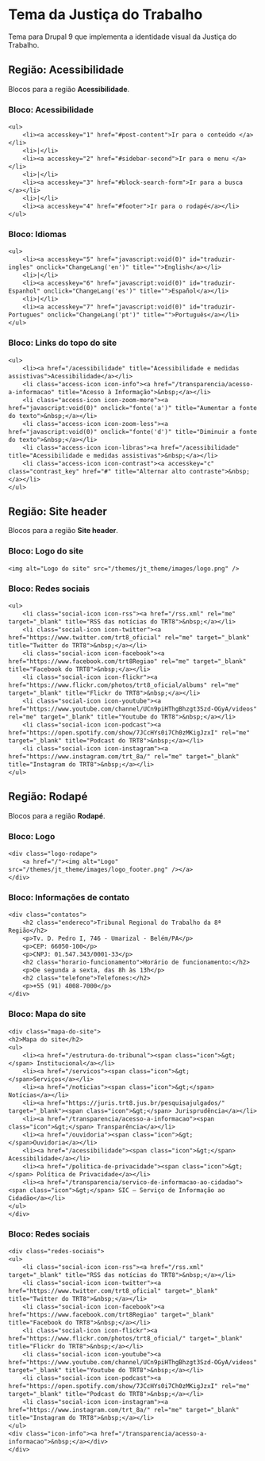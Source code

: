 # Tema da Justiça do Trabalho

Tema para Drupal 9 que implementa a identidade visual da Justiça do Trabalho.

## Região: Acessibilidade

Blocos para a região **Acessibilidade**.

### Bloco: Acessibilidade
	<ul>
		<li><a accesskey="1" href="#post-content">Ir para o conteúdo </a></li>
		<li>|</li>
		<li><a accesskey="2" href="#sidebar-second">Ir para o menu </a></li>
		<li>|</li>
		<li><a accesskey="3" href="#block-search-form">Ir para a busca </a></li>
		<li>|</li>
		<li><a accesskey="4" href="#footer">Ir para o rodapé</a></li>
	</ul>

### Bloco: Idiomas
	<ul>
		<li><a accesskey="5" href="javascript:void(0)" id="traduzir-ingles" onclick="ChangeLang('en')" title="">English</a></li>
		<li>|</li>
		<li><a accesskey="6" href="javascript:void(0)" id="traduzir-Espanhol" onclick="ChangeLang('es')" title="">Español</a></li>
		<li>|</li>
		<li><a accesskey="7" href="javascript:void(0)" id="traduzir-Portugues" onclick="ChangeLang('pt')" title="">Português</a></li>
	</ul>

### Bloco: Links do topo do site
	<ul>
		<li><a href="/acessibilidade" title="Acessibilidade e medidas assistivas">Acessibilidade</a></li>
		<li class="access-icon icon-info"><a href="/transparencia/acesso-a-informacao" title="Acesso à Informação">&nbsp;</a></li>
		<li class="access-icon icon-zoom-more"><a href="javascript:void(0)" onclick="fonte('a')" title="Aumentar a fonte do texto">&nbsp;</a></li>
		<li class="access-icon icon-zoom-less"><a href="javascript:void(0)" onclick="fonte('d')" title="Diminuir a fonte do texto">&nbsp;</a></li>
		<li class="access-icon icon-libras"><a href="/acessibilidade" title="Acessibilidade e medidas assistivas">&nbsp;</a></li>
		<li class="access-icon icon-contrast"><a accesskey="c" class="contrast_key" href="#" title="Alternar alto contraste">&nbsp;</a></li>
	</ul>

## Região: Site header

Blocos para a região **Site header**.

### Bloco: Logo do site
	<img alt="Logo do site" src="/themes/jt_theme/images/logo.png" />

### Bloco: Redes sociais
	<ul>
		<li class="social-icon icon-rss"><a href="/rss.xml" rel="me" target="_blank" title="RSS das notícias do TRT8">&nbsp;</a></li>
		<li class="social-icon icon-twitter"><a href="https://www.twitter.com/trt8_oficial" rel="me" target="_blank" title="Twitter do TRT8">&nbsp;</a></li>
		<li class="social-icon icon-facebook"><a href="https://www.facebook.com/trt8Regiao" rel="me" target="_blank" title="Facebook do TRT8">&nbsp;</a></li>
		<li class="social-icon icon-flickr"><a href="https://www.flickr.com/photos/trt8_oficial/albums" rel="me" target="_blank" title="Flickr do TRT8">&nbsp;</a></li>
		<li class="social-icon icon-youtube"><a href="https://www.youtube.com/channel/UCn9piHThgBhzgt3Szd-OGyA/videos" rel="me" target="_blank" title="Youtube do TRT8">&nbsp;</a></li>
		<li class="social-icon icon-podcast"><a href="https://open.spotify.com/show/7JCcHYs0i7Ch0zMKigJzxI" rel="me" target="_blank" title="Podcast do TRT8">&nbsp;</a></li>
		<li class="social-icon icon-instagram"><a href="https://www.instagram.com/trt_8a/" rel="me" target="_blank" title="Instagram do TRT8">&nbsp;</a></li>
	</ul>

## Região: Rodapé

Blocos para a região **Rodapé**.

### Bloco: Logo
	<div class="logo-rodape">
		<a href="/"><img alt="Logo" src="/themes/jt_theme/images/logo_footer.png" /></a>
	</div>

### Bloco: Informações de contato
	<div class="contatos">
		<h2 class="endereco">Tribunal Regional do Trabalho da 8ª Região</h2>
		<p>Tv. D. Pedro I, 746 - Umarizal - Belém/PA</p>
		<p>CEP: 66050-100</p>
		<p>CNPJ: 01.547.343/0001-33</p>
		<h2 class="horario-funcionamento">Horário de funcionamento:</h2>
		<p>De segunda a sexta, das 8h às 13h</p>
		<h2 class="telefone">Telefones:</h2>
		<p>+55 (91) 4008-7000</p>
	</div>

### Bloco: Mapa do site
	<div class="mapa-do-site">
	<h2>Mapa do site</h2>
	<ul>
		<li><a href="/estrutura-do-tribunal"><span class="icon">&gt;</span> Institucional</a></li>
		<li><a href="/servicos"><span class="icon">&gt; </span>Serviços</a></li>
		<li><a href="/noticias"><span class="icon">&gt;</span> Notícias</a></li>
		<li><a href="https://juris.trt8.jus.br/pesquisajulgados/" target="_blank"><span class="icon">&gt;</span> Jurisprudência</a></li>
		<li><a href="/transparencia/acesso-a-informacao"><span class="icon">&gt;</span> Transparência</a></li>
		<li><a href="/ouvidoria"><span class="icon">&gt; </span>Ouvidoria</a></li>
		<li><a href="/acessibilidade"><span class="icon">&gt;</span> Acessibilidade</a></li>
		<li><a href="/politica-de-privacidade"><span class="icon">&gt;</span> Política de Privacidade</a></li>
		<li><a href="/transparencia/servico-de-informacao-ao-cidadao"><span class="icon">&gt;</span> SIC – Serviço de Informação ao Cidadão</a></li>
	</ul>
	</div>

### Bloco: Redes sociais
	<div class="redes-sociais">
	<ul>
		<li class="social-icon icon-rss"><a href="/rss.xml" target="_blank" title="RSS das notícias do TRT8">&nbsp;</a></li>
		<li class="social-icon icon-twitter"><a href="https://www.twitter.com/trt8_oficial" target="_blank" title="Twitter do TRT8">&nbsp;</a></li>
		<li class="social-icon icon-facebook"><a href="https://www.facebook.com/trt8Regiao" target="_blank" title="Facebook do TRT8">&nbsp;</a></li>
		<li class="social-icon icon-flickr"><a href="https://www.flickr.com/photos/trt8_oficial/" target="_blank" title="Flickr do TRT8">&nbsp;</a></li>
		<li class="social-icon icon-youtube"><a href="https://www.youtube.com/channel/UCn9piHThgBhzgt3Szd-OGyA/videos" target="_blank" title="Youtube do TRT8">&nbsp;</a></li>
		<li class="social-icon icon-podcast"><a href="https://open.spotify.com/show/7JCcHYs0i7Ch0zMKigJzxI" rel="me" target="_blank" title="Podcast do TRT8">&nbsp;</a></li>
		<li class="social-icon icon-instagram"><a href="https://www.instagram.com/trt_8a/" rel="me" target="_blank" title="Instagram do TRT8">&nbsp;</a></li>
	</ul>
	<div class="icon-info"><a href="/transparencia/acesso-a-informacao">&nbsp;</a></div>
	</div>
